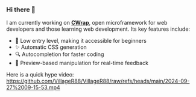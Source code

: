 ### Hi there 👋

I am currently working on [**CWrap**](https://github.com/VillageR88/cwrap-framework), open microframework for web developers and those learning web development. Its key features include:

- 👶 Low entry level, making it accessible for beginners
- ✨ Automatic CSS generation
- 🔍 Autocompletion for faster coding
- 👀 Preview-based manipulation for real-time feedback

Here is a quick hype video: https://github.com/VillageR88/VillageR88/raw/refs/heads/main/2024-09-27%2009-15-53.mp4
